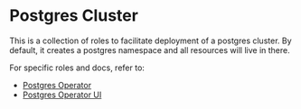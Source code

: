 # Postgres Cluster

This is a collection of roles to facilitate deployment of a postgres cluster.
By default, it creates a postgres namespace and all resources will live in there.

For specific roles and docs, refer to:
- [Postgres Operator](./postgres-operator)
- [Postgres Operator UI](./operator-ui)